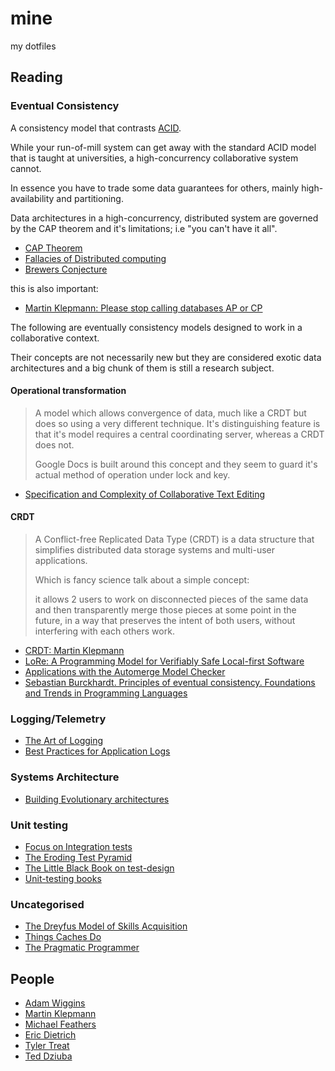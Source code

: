 # mine

my dotfiles 

## Reading 

### Eventual Consistency

A consistency model that contrasts [ACID](https://en.wikipedia.org/wiki/ACID).

While your run-of-mill system can get away with the standard ACID model 
that is taught at universities, 
a high-concurrency collaborative system cannot.

In essence you have to trade some data guarantees for others, 
mainly high-availability and partitioning. 

Data architectures in a high-concurrency, distributed system are governed by the 
CAP theorem and it's limitations; i.e "you can't have it all".

- [CAP Theorem](https://en.wikipedia.org/wiki/CAP_theorem)
- [Fallacies of Distributed computing](https://en.wikipedia.org/wiki/Fallacies_of_distributed_computing)
- [Brewers Conjecture](https://github.com/papers-we-love/papers-we-love/blob/main/distributed_systems/brewers-conjecture.pdf)

this is also important:

- [Martin Klepmann: Please stop calling databases AP or CP](https://martin.kleppmann.com/2015/05/11/please-stop-calling-databases-cp-or-ap.html)

The following are eventually consistency models designed to work 
in a collaborative context.

Their concepts are not necessarily new but they are considered exotic data architectures 
and a big chunk of them is still a research subject. 

#### Operational transformation

> A model which allows convergence of data,
> much like a CRDT but does so using a very different technique.
> It's distinguishing feature is that it's model requires a central
> coordinating server, whereas a CRDT does not.
> 
> Google Docs is built around this concept and they seem to guard
> it's actual method of operation under lock and key.

- [Specification and Complexity of Collaborative Text Editing](https://www.cs.tau.ac.il/~mad/publications/podc2016-collabedit.pdf)
 
#### CRDT 

> A Conflict-free Replicated Data Type (CRDT) is a data structure that
> simplifies distributed data storage systems and multi-user applications.
>
> Which is fancy science talk about a simple concept:
> 
> it allows 2 users to work on disconnected pieces of the same data and then
> transparently merge those pieces at some point in the future,
> in a way that preserves the intent of both users, without interfering with each
> others work.
>

- [CRDT: Martin Klepmann](https://crdt.tech/)
- [LoRe: A Programming Model for Verifiably Safe Local-first Software](https://dl.acm.org/doi/pdf/10.1145/3633769) 
- [Applications with the Automerge Model Checker](https://api.repository.cam.ac.uk/server/api/core/bitstreams/e0f9f934-9e79-4485-8745-f0a3191ff70c/content)
- [Sebastian Burckhardt. Principles of eventual consistency. Foundations and Trends in Programming Languages](https://www.nowpublishers.com/article/Details/PGL-011)


### Logging/Telemetry

- [The Art of Logging](https://www.codeproject.com/Articles/42354/The-Art-of-Logging)
- [Best Practices for Application Logs]( https://devcenter.heroku.com/articles/writing-best-practices-for-application-logs#define-which-events-to-log)

### Systems Architecture 

- [Building Evolutionary architectures](https://www.thoughtworks.com/insights/books/building-evolutionary-architectures)

### Unit testing

- [Focus on Integration tests](https://kentcdodds.com/blog/write-tests)
- [The Eroding Test Pyramid](https://www.agileconnection.com/article/eroding-agile-test-pyramid)
- [The Little Black Book on test-design](https://www.thetesteye.com/papers/TheLittleBlackBookOnTestDesign.pdf)
- [Unit-testing books](https://club.ministryoftesting.com/t/software-testing-books-wiki/72518)

### Uncategorised 

- [The Dreyfus Model of Skills Acquisition](https://www.bumc.bu.edu/facdev-medicine/files/2012/03/Dreyfus-skill-level.pdf)
- [Things Caches Do](https://tomayko.com/blog/2008/things-caches-do)
- [The Pragmatic Programmer](https://pragprog.com/titles/tpp20/the-pragmatic-programmer-20th-anniversary-edition/)

## People 

- [Adam Wiggins](https://adamwiggins.com/)
- [Martin Klepmann](https://martin.kleppmann.com/)
- [Michael Feathers](https://michaelfeathers.silvrback.com/)
- [Eric Dietrich](https://daedtech.com/how-developers-stop-learning-rise-of-the-expert-beginner/)
- [Tyler Treat](https://bravenewgeek.com/you-cannot-have-exactly-once-delivery/)
- [Ted Dziuba](http://widgetsandshit.com/teddziuba/2011/12/process.html)

[menlo]: https://en.wikipedia.org/wiki/Menlo_(typeface)
[zed]: https://zed.dev/
[jq]: https://jqlang.github.io/jq/
[bash]: https://github.com/nicholaswmin/mine/blob/main/bash_profile
